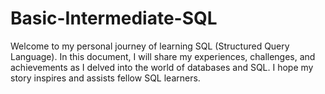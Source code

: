 # Basic-Intermediate-SQL
Welcome to my personal journey of learning SQL (Structured Query Language). 
In this document, I will share my experiences, challenges, and achievements as I delved into the world of databases and SQL. 
I hope my story inspires and assists fellow SQL learners.
